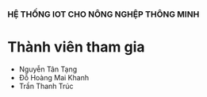 ### HỆ THỐNG IOT CHO NÔNG NGHỆP THÔNG MINH

# Thành viên tham gia
- Nguyễn Tân Tạng
- Đỗ Hoàng Mai Khanh
- Trần Thanh Trúc

